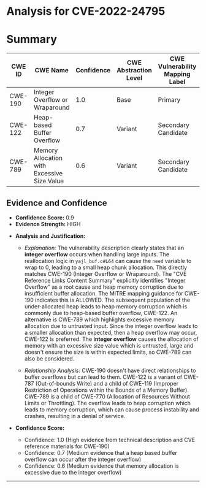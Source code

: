 # Analysis for CVE-2022-24795

# Summary
| CWE ID | CWE Name | Confidence | CWE Abstraction Level | CWE Vulnerability Mapping Label | CWE-Vulnerability Mapping Notes |
|---|---|---|---|---|---|
| CWE-190 | Integer Overflow or Wraparound | 1.0 | Base | Primary | Allowed |
| CWE-122 | Heap-based Buffer Overflow | 0.7 | Variant | Secondary Candidate | Allowed |
| CWE-789 | Memory Allocation with Excessive Size Value | 0.6 | Variant | Secondary Candidate | Allowed |

## Evidence and Confidence

*   **Confidence Score:** 0.9
*   **Evidence Strength:** HIGH

- **Analysis and Justification:**  
  - *Explanation:* The vulnerability description clearly states that an **integer overflow** occurs when handling large inputs. The reallocation logic in `yajl_buf.c#L64` can cause the `need` variable to wrap to 0, leading to a small heap chunk allocation. This directly matches CWE-190 (Integer Overflow or Wraparound). The "CVE Reference Links Content Summary" explicitly identifies "Integer Overflow" as a root cause and heap memory corruption due to insufficient buffer allocation. The MITRE mapping guidance for CWE-190 indicates this is ALLOWED. The subsequent population of the under-allocated heap leads to heap memory corruption which is commonly due to heap-based buffer overflow, CWE-122. An alternative is CWE-789 which highlights excessive memory allocation due to untrusted input. Since the integer overflow leads to a smaller allocation than expected, then a heap overflow may occur, CWE-122 is preferred. The **integer overflow** causes the allocation of memory with an excessive size value which is untrusted, large and doesn't ensure the size is within expected limits, so CWE-789 can also be considered.

  - *Relationship Analysis:* CWE-190 doesn't have direct relationships to buffer overflows but can lead to them. CWE-122 is a variant of CWE-787 (Out-of-bounds Write) and a child of CWE-119 (Improper Restriction of Operations within the Bounds of a Memory Buffer). CWE-789 is a child of CWE-770 (Allocation of Resources Without Limits or Throttling). The overflow leads to heap corruption which leads to memory corruption, which can cause process instability and crashes, resulting in a denial of service.

- **Confidence Score:**  
  - Confidence: 1.0 (High evidence from technical description and CVE reference materials for CWE-190)
  - Confidence: 0.7 (Medium evidence that a heap based buffer overflow can occur after the integer overflow)
  - Confidence: 0.6 (Medium evidence that memory allocation is excessive due to the integer overflow)
---
